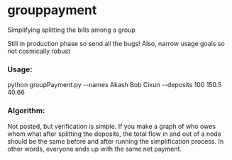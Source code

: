 # grouppayment
Simplifying splitting the bills among a group

Still in production phase so send all the bugs! Also, narrow usage goals so not cosmically robust


### Usage:

python groupPayment.py --names Akash Bob Cixun --deposits 100 150.5 40.66


### Algorithm:

Not posted, but verification is simple. If you make a graph of who owes whom what after splitting the deposits, the total flow in and out of a node should be the same before and after running the simplification process. In other words, everyone ends up with the same net payment.

